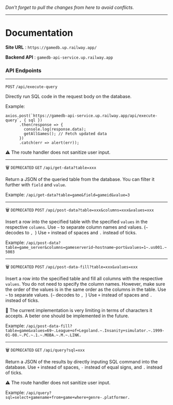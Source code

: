 *Don't forget to pull the changes from here to avoid conflicts.*

---

# Documentation #

**Site URL** : `https://gamedb.up.railway.app/`

**Backend API** : `gamedb-api-service.up.railway.app`


### API Endpoints ###

---

`POST` `/api/execute-query`

Directly run SQL code in the request body on the database.

Example:

```
axios.post(`https://gamedb-api-service.up.railway.app/api/execute-query`, { sql })
      .then(response => {
        console.log(response.data);
        getAllGames(); // Fetch updated data
      })
      .catch(err => alert(err));
```

:warning: The route handler does not sanitize user input.

---

:wastebasket: `DEPRECATED` `GET` `/api/get-data?table=xxx`

Return a JSON of the queried table from the database. You can filter it further with `field` and `value`.

Example: `/api/get-data?table=game&field=gameid&value=3`

---

:wastebasket: `DEPRECATED` `POST` `/api/post-data?table=xxx&columns=xxx&values=xxx`

Insert a row into the specified table with the specified `values` in the respective `columns`. Use `~` to separate column names and values. (`~` decodes to `, `) Use `+` instead of spaces and `.` instead of ticks.

Example: `/api/post-data?table=game_server&columns=gameserverid~hostname~port&values=1~.us001.~5003`

---

:wastebasket: `DEPRECATED` `POST` `/api/post-data-fill?table=xxx&values=xxx`

Insert a row into the specified table and fill all columns with the respective `values`. You do not need to specify the column names. However, make sure the order of the values is in the same order as the columns in the table. Use `~` to separate values. (`~` decodes to `, `) Use `+` instead of spaces and `.` instead of ticks.

:construction: The current implementation is very limiting in terms of characters it accepts. A beter one should be implemented in the future.

Example: `/api/post-data-fill?table=game&values=69~.League+of+Legoland.~.Insanity+simulator.~.1999-01-08.~.PC.~.1.~.MOBA.~.M.~.LINK.`

---

:wastebasket: `DEPRECATED` `GET` `/api/query?sql=xxx`

Return a JSON of the results by directly inputing SQL command into the database. Use `+` instead of spaces, `-` instead of equal signs, and `.` instead of ticks.

:warning: The route handler does not sanitize user input.

Example: `/api/query?sql=select+gamename+from+game+where+genre-.platformer.`